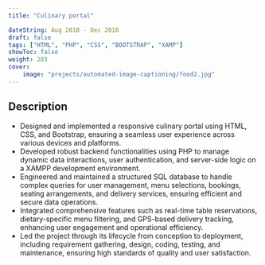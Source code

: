 ```yaml
---
title: "Culinary portal"

dateString: Aug 2018 - Dec 2018
draft: false
tags: ["HTML", "PHP", "CSS", "BOOTSTRAP", "XAMP"]
showToc: false
weight: 203
cover:
    image: "projects/automated-image-captioning/food2.jpg"
--- 
```


## Description
- Designed and implemented a responsive culinary portal using HTML, CSS, and Bootstrap, ensuring a seamless user experience across various devices and platforms.
- Developed robust backend functionalities using PHP to manage dynamic data interactions, user authentication, and server-side logic on a XAMPP development environment.
- Engineered and maintained a structured SQL database to handle complex queries for user management, menu selections, bookings, seating arrangements, and delivery services, ensuring efficient and secure data operations.
- Integrated comprehensive features such as real-time table reservations, dietary-specific menu filtering, and GPS-based delivery tracking, enhancing user engagement and operational efficiency.
- Led the project through its lifecycle from conception to deployment, including requirement gathering, design, coding, testing, and maintenance, ensuring high standards of quality and user satisfaction.
